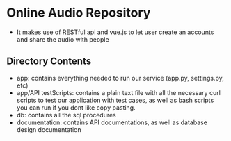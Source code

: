 # Online Audio Repository
- It makes use of RESTful api and vue.js to let user create an accounts and share the audio with people
## Directory Contents
- app: contains everything needed to run our service (app.py, settings.py, etc)
- app/API testScripts: contains a plain text file with all the necessary curl scripts to test our application with test cases, as well as bash scripts you can run if you dont like copy pasting.
- db: contains all the sql procedures
- documentation: contains API documentations, as well as database design documentation
